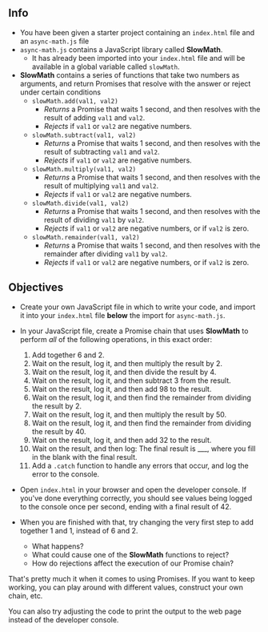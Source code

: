 ## Info

* You have been given a starter project containing an `index.html` file and an `async-math.js` file
* `async-math.js` contains a JavaScript library called **SlowMath**. 
    * It has already been imported into your   `index.html` file and will be available in a global variable called `slowMath`.
* **SlowMath** contains a series of functions that take two numbers as arguments, and return Promises that resolve with the answer or reject under certain conditions
  * `slowMath.add(val1, val2)` 
    * _Returns_ a Promise that waits 1 second, and then resolves with the result of adding `val1` and `val2`. 
    * _Rejects_ if `val1` or `val2` are negative numbers.
  * `slowMath.subtract(val1, val2)` 
    * _Returns_ a Promise that waits 1 second, and then resolves with the result of subtracting `val1` and `val2`. 
    * _Rejects_ if `val1` or `val2` are negative numbers.
  * `slowMath.multiply(val1, val2)` 
    * _Returns_ a Promise that waits 1 second, and then resolves with the result of multiplying `val1` and `val2`. 
    * _Rejects_ if `val1` or `val2` are negative numbers.
  * `slowMath.divide(val1, val2)` 
    * _Returns_ a Promise that waits 1 second, and then resolves with the result of dividing `val1` by `val2`. 
    * _Rejects_ if `val1` or `val2` are negative numbers, or if `val2` is zero.
  * `slowMath.remainder(val1, val2)`
    * _Returns_ a Promise that waits 1 second, and then resolves with the remainder after dividing `val1` by `val2`. 
    * _Rejects_ if `val1` or `val2` are negative numbers, or if `val2` is zero.

## Objectives

* Create your own JavaScript file in which to write your code, and import it into your `index.html` file **below** the import for `async-math.js`.
* In your JavaScript file, create a Promise chain that uses **SlowMath** to perform _all_ of the following operations, in this exact order:
    1. Add together 6 and 2.
    2. Wait on the result, log it, and then multiply the result by 2.
    3. Wait on the result, log it, and then divide the result by 4.
    4. Wait on the result, log it, and then subtract 3 from the result.
    5. Wait on the result, log it, and then add 98 to the result.
    6. Wait on the result, log it, and then find the remainder from dividing the result by 2.
    7. Wait on the result, log it, and then multiply the result by 50.
    8. Wait on the result, log it, and then find the remainder from dividing the result by 40.
    9. Wait on the result, log it, and then add 32 to the result.
    10. Wait on the result, and then log: The final result is \_\_\_, where you fill in the blank with the final result.
    11. Add a `.catch` function to handle any errors that occur, and log the error to the console.
    
* Open `index.html` in your browser and open the developer console. If you've done everything correctly, you should see values being logged to the console once per second, ending with a final result of 42.
* When you are finished with that, try changing the very first step to add together 1 and 1, instead of 6 and 2. 
    * What happens? 
    * What could cause one of the **SlowMath** functions to reject? 
    * How do rejections affect the execution of our Promise chain?

That's pretty much it when it comes to using Promises. If you want to keep working, you can play around with different values, construct your own chain, etc.

You can also try adjusting the code to print the output to the web page instead of the developer console.